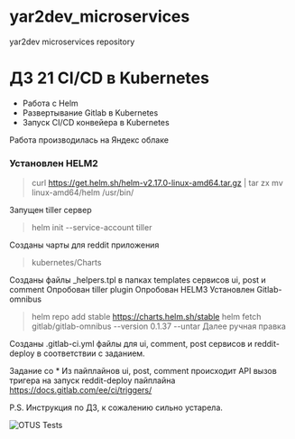 # yar2dev_microservices
yar2dev microservices repository


# ДЗ 21 CI/CD в Kubernetes
- Работа с Helm
- Развертывание Gitlab в Kubernetes
- Запуск CI/CD конвейера в Kubernetes

Работа производилась на Яндекс облаке
### Установлен HELM2
>curl https://get.helm.sh/helm-v2.17.0-linux-amd64.tar.gz | tar zx
 mv linux-amd64/helm /usr/bin/

Запущен tiller сервер
>helm init --service-account tiller

Созданы чарты для reddit приложения
> kubernetes/Charts

Созданы файлы _helpers.tpl в папках templates сервисов ui, post и comment
Опробован tiller plugin
Опробован HELM3
Установлен Gitlab-omnibus
> helm repo add stable https://charts.helm.sh/stable
 helm fetch gitlab/gitlab-omnibus --version 0.1.37 --untar
 Далее ручная правка

Созданы .gitlab-ci.yml файлы для ui, comment, post сервисов и reddit-deploy в соответствии с заданием.

Задание со *
Из пайплайнов ui, post, comment происходит API вызов тригера на запуск reddit-deploy пайплайна https://docs.gitlab.com/ee/ci/triggers/

P.S. Инструкция по ДЗ, к сожалению сильно устарела.

![OTUS Tests](https://github.com/Otus-DevOps-2021-08/yar2dev_microservices/actions/workflows/runtests.yml/badge.svg)
